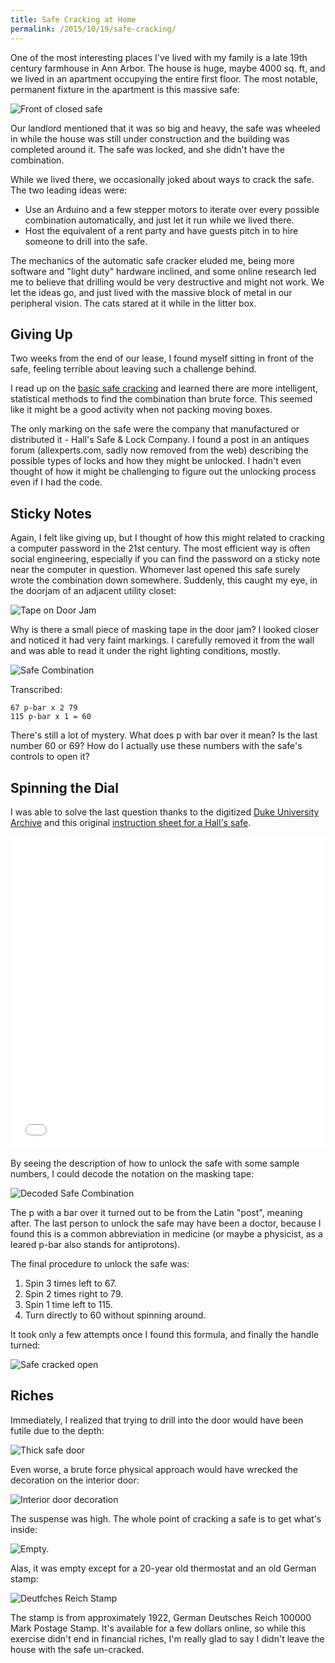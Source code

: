 ```yaml
---
title: Safe Cracking at Home
permalink: /2015/10/19/safe-cracking/
---
```


One of the most interesting places I've lived with my family is a late 19th
century farmhouse in Ann Arbor. The house is huge, maybe 4000 sq. ft, and we
lived in an apartment occupying the entire first floor. The most notable,
permanent fixture in the apartment is this massive safe:

<img src="/images/safe-cracking/front.jpg" class="img-responsive" alt="Front of closed safe"/>

Our landlord mentioned that it was so big and heavy, the safe was wheeled in
while the house was still under construction and the building was completed
around it. The safe was locked, and she didn't have the combination.

While we lived there, we occasionally joked about ways to crack the safe. The
two leading ideas were:

* Use an Arduino and a few stepper motors to iterate over every possible
  combination automatically, and just let it run while we lived there.
* Host the equivalent of a rent party and have guests pitch in to hire someone
  to drill into the safe.

The mechanics of the automatic safe cracker eluded me, being more software
and "light duty" hardware inclined, and some online research led me to believe
that drilling would be very destructive and might not work. We let the ideas go,
and just lived with the massive block of metal in our peripheral vision. The
cats stared at it while in the litter box.

## Giving Up

Two weeks from the end of our lease, I found myself sitting in front of the
safe, feeling terrible about leaving such a challenge behind.

I read up on the [basic safe
cracking](http://home.howstuffworks.com/home-improvement/household-safety/security/safecracking3.htm)
and learned there are more intelligent, statistical methods to find the
combination than brute force. This seemed like it might be a good activity when
not packing moving boxes.

The only marking on the safe were the company that manufactured or distributed
it - Hall's Safe & Lock Company. I found a post in an antiques
forum (allexperts.com, sadly now removed from the web) describing
the possible types of locks and how they might be unlocked. I hadn't even
thought of how it might be challenging to figure out the unlocking process even
if I had the code.

## Sticky Notes

Again, I felt like giving up, but I thought of how this might related to
cracking a computer password in the 21st century. The most efficient way is
often social engineering, especially if you can find the password on a sticky
note near the computer in question. Whomever last opened this safe surely wrote
the combination down somewhere. Suddenly, this caught my eye, in the doorjam of
an adjacent utility closet:

<img class="img-responsive" src="/images/safe-cracking/safe-tape-on-door.jpg" alt="Tape on Door Jam" />

Why is there a small piece of masking tape in the door jam? I looked closer and
noticed it had very faint markings. I carefully removed it from the wall and was
able to read it under the right lighting conditions, mostly.

<img class="img-responsive" src="/images/safe-cracking/safe-combination.jpg" alt="Safe Combination" />

Transcribed:

```
67 p-bar x 2 79
115 p-bar x 1 = 60
```

There's still a lot of mystery. What does p with bar over it mean? Is
the last number 60 or 69? How do I actually use these numbers with the safe's
controls to open it?

## Spinning the Dial

I was able to solve the last question thanks to the digitized [Duke University
Archive](https://library.duke.edu/rubenstein/uarchives) and this original
[instruction sheet for a Hall's
safe](https://library.duke.edu/digitalcollections/broadsides_bdsny81557/).

<iframe src='//idn.duke.edu/ark:/87924/r4fj2ck30?embed=true' height='500px' width='100%' frameborder='0' marginwidth='0' marginheight='0' scrolling='no' allowfullscreen></iframe>

By seeing the description of how to unlock the safe with some sample numbers, I
could decode the notation on the masking tape:

<img class="img-responsive" src="/images/safe-cracking/safe-combination-notes.jpg" alt="Decoded Safe Combination" />

The p with a bar over it turned out to be from the Latin "post", meaning after.
The last person to unlock the safe may have been a doctor, because I found this
is a common abbreviation in medicine (or maybe a physicist, as a leared p-bar
also stands for antiprotons).

The final procedure to unlock the safe was:

1. Spin 3 times left to 67.
1. Spin 2 times right to 79.
1. Spin 1 time left to 115.
1. Turn directly to 60 without spinning around.

It took only a few attempts once I found this formula, and finally the handle
turned:

<img class="img-responsive" src="/images/safe-cracking/unlocked.jpg" alt="Safe cracked open" />

## Riches

Immediately, I realized that trying to drill into the door would have been
futile due to the depth:

<img class="img-responsive" src="/images/safe-cracking/thick-door.jpg" alt="Thick safe door" />

Even worse, a brute force physical approach would have wrecked the decoration on
the interior door:

<img class="img-responsive" src="/images/safe-cracking/interior-door.jpg" alt="Interior door decoration" />

The suspense was high. The whole point of cracking a safe is to get what's
inside:

<img class="img-responsive" src="/images/safe-cracking/empty-safe.jpg" alt="Empty." />

Alas, it was empty except for a 20-year old thermostat and an old German stamp:

<img class="img-responsive" src="/images/safe-cracking/stamp-from-safe.jpg" alt="Deutfches Reich Stamp" />

The stamp is from approximately 1922, German Deutsches Reich 100000 Mark Postage
Stamp. It's available for a few dollars online, so while this exercise didn't
end in financial riches, I'm really glad to say I didn't leave the house with
the safe un-cracked.
